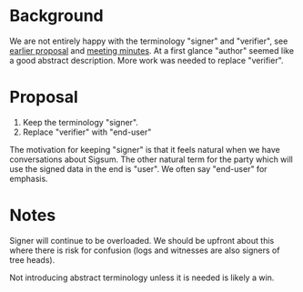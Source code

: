 # Background
We are not entirely happy with the terminology "signer" and "verifier", see
[earlier proposal][] and [meeting minutes][].  At a first glance "author" seemed
like a good abstract description.  More work was needed to replace "verifier".

[earlier proposal]: https://git.sigsum.org/sigsum/tree/doc/proposals/2022-01-author-reader-terminology
[meeting minutes]: https://git.sigsum.org/sigsum/tree/archive/2022-01-18--meeting-minutes

# Proposal
1. Keep the terminology "signer".
2. Replace "verifier" with "end-user"

The motivation for keeping "signer" is that it feels natural when we have
conversations about Sigsum.  The other natural term for the party which will use
the signed data in the end is "user".  We often say "end-user" for emphasis.

# Notes
Signer will continue to be overloaded.  We should be upfront about this where
there is risk for confusion (logs and witnesses are also signers of tree heads).

Not introducing abstract terminology unless it is needed is likely a win.
